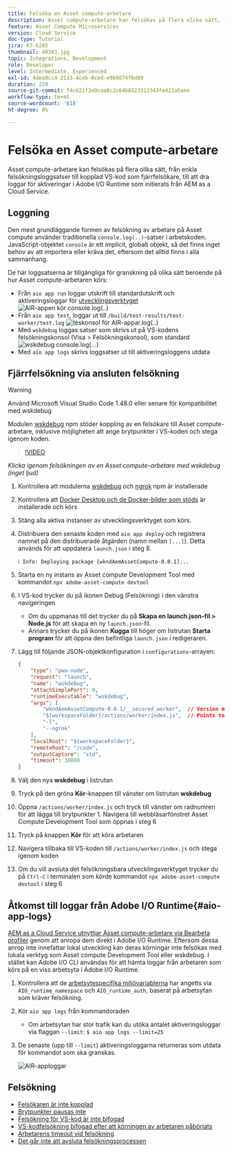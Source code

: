 ```yaml
---
title: Felsöka en Asset compute-arbetare
description: Asset compute-arbetare kan felsökas på flera olika sätt, från enkla felsökningsloggsatser till kopplad VS-kod som fjärrfelsökare, till att dra loggar för aktiveringar i Adobe I/O Runtime som initierats från AEM as a Cloud Service.
feature: Asset Compute Microservices
version: Cloud Service
doc-type: Tutorial
jira: KT-6285
thumbnail: 40383.jpg
topic: Integrations, Development
role: Developer
level: Intermediate, Experienced
exl-id: 4dea9cc4-2133-4ceb-8ced-e9b9874f6d89
duration: 229
source-git-commit: f4c621f3a9caa8c2c64b8323312343fe421a5aee
workflow-type: tm+mt
source-wordcount: '618'
ht-degree: 0%

---
```


# Felsöka en Asset compute-arbetare

Asset compute-arbetare kan felsökas på flera olika sätt, från enkla felsökningsloggsatser till kopplad VS-kod som fjärrfelsökare, till att dra loggar för aktiveringar i Adobe I/O Runtime som initierats från AEM as a Cloud Service.

## Loggning

Den mest grundläggande formen av felsökning av arbetare på Asset compute använder traditionella `console.log(..)`-satser i arbetskoden. JavaScript-objektet `console` är ett implicit, globalt objekt, så det finns inget behov av att importera eller kräva det, eftersom det alltid finns i alla sammanhang.

De här loggsatserna är tillgängliga för granskning på olika sätt beroende på hur Asset compute-arbetaren körs:

+ Från `aio app run` loggar utskrift till standardutskrift och aktiveringsloggar för [utvecklingsverktyget](../develop/development-tool.md)
  ![AIR-appen kör console.log(..)](./assets/debug/console-log__aio-app-run.png)
+ Från `aio app test`, loggar ut till `/build/test-results/test-worker/test.log`
  ![teskonsol för AIR-appar.log(..)](./assets/debug/console-log__aio-app-test.png)
+ Med `wskdebug` loggas satser som skrivs ut på VS-kodens felsökningskonsol (Visa > Felsökningskonsol), som standard
  ![wskdebug console.log(...)](./assets/debug/console-log__wskdebug.png)
+ Med `aio app logs` skrivs loggsatser ut till aktiveringsloggens utdata

## Fjärrfelsökning via ansluten felsökning

>[!WARNING]
>
>Använd Microsoft Visual Studio Code 1.48.0 eller senare för kompatibilitet med wskdebug

Modulen [wskdebug](https://www.npmjs.com/package/@openwhisk/wskdebug) npm stöder koppling av en felsökare till Asset compute-arbetare, inklusive möjligheten att ange brytpunkter i VS-koden och stega igenom koden.

>[!VIDEO](https://video.tv.adobe.com/v/40383?quality=12&learn=on)

_Klicka igenom felsökningen av en Asset compute-arbetare med wskdebug (inget ljud)_

1. Kontrollera att modulerna [wskdebug](../set-up/development-environment.md#wskdebug) och [ngrok](../set-up/development-environment.md#ngork) npm är installerade
1. Kontrollera att [Docker Desktop och de Docker-bilder som stöds](../set-up/development-environment.md#docker) är installerade och körs
1. Stäng alla aktiva instanser av utvecklingsverktyget som körs.
1. Distribuera den senaste koden med `aio app deploy` och registrera namnet på den distribuerade åtgärden (namn mellan `[...]`). Detta används för att uppdatera `launch.json` i steg 8.

   ```
   ℹ Info: Deploying package [wkndAemAssetCompute-0.0.1]...
   ```


1. Starta en ny instans av Asset compute Development Tool med kommandot `npx adobe-asset-compute devtool`
1. I VS-kod trycker du på ikonen Debug (Felsökning) i den vänstra navigeringen
   + Om du uppmanas till det trycker du på __Skapa en launch.json-fil > Node.js__ för att skapa en ny `launch.json`-fil.
   + Annars trycker du på ikonen __Kugga__ till höger om listrutan __Starta program__ för att öppna den befintliga `launch.json` i redigeraren.
1. Lägg till följande JSON-objektkonfiguration i `configurations`-arrayen:

   ```json
   {
       "type": "pwa-node",
       "request": "launch",
       "name": "wskdebug",
       "attachSimplePort": 0,
       "runtimeExecutable": "wskdebug",
       "args": [
           "wkndAemAssetCompute-0.0.1/__secured_worker",  // Version must match your Asset Compute worker's version
           "${workspaceFolder}/actions/worker/index.js",  // Points to your worker
           "-l",
           "--ngrok"
       ],
       "localRoot": "${workspaceFolder}",
       "remoteRoot": "/code",
       "outputCapture": "std",
       "timeout": 30000
   }
   ```

1. Välj den nya __wskdebug__ i listrutan
1. Tryck på den gröna __Kör__-knappen till vänster om listrutan __wskdebug__
1. Öppna `/actions/worker/index.js` och tryck till vänster om radnumren för att lägga till brytpunkter 1. Navigera till webbläsarfönstret Asset Compute Development Tool som öppnas i steg 6
1. Tryck på knappen __Kör__ för att köra arbetaren
1. Navigera tillbaka till VS-koden till `/actions/worker/index.js` och stega igenom koden
1. Om du vill avsluta det felsökningsbara utvecklingsverktyget trycker du på `Ctrl-C` i terminalen som körde kommandot `npx adobe-asset-compute devtool` i steg 6

## Åtkomst till loggar från Adobe I/O Runtime{#aio-app-logs}

[AEM as a Cloud Service utnyttjar Asset compute-arbetare via Bearbeta profiler](../deploy/processing-profiles.md) genom att anropa dem direkt i Adobe I/O Runtime. Eftersom dessa anrop inte innefattar lokal utveckling kan deras körningar inte felsökas med lokala verktyg som Asset compute Development Tool eller wskdebug. I stället kan Adobe I/O CLI användas för att hämta loggar från arbetaren som körs på en viss arbetsyta i Adobe I/O Runtime.

1. Kontrollera att de [arbetsytespecifika miljövariablerna](../deploy/runtime.md) har angetts via `AIO_runtime_namespace` och `AIO_runtime_auth`, baserat på arbetsytan som kräver felsökning.
1. Kör `aio app logs` från kommandoraden
   + Om arbetsytan har stor trafik kan du utöka antalet aktiveringsloggar via flaggan `--limit`:
     `$ aio app logs --limit=25`
1. De senaste (upp till `--limit`) aktiveringsloggarna returneras som utdata för kommandot som ska granskas.

   ![AIR-apploggar](./assets/debug/aio-app-logs.png)

## Felsökning

+ [Felsökaren är inte kopplad](../troubleshooting.md#debugger-does-not-attach)
+ [Brytpunkter pausas inte](../troubleshooting.md#breakpoints-no-pausing)
+ [Felsökning för VS-kod är inte bifogad](../troubleshooting.md#vs-code-debugger-not-attached)
+ [VS-kodfelsökning bifogad efter att körningen av arbetaren påbörjats](../troubleshooting.md#vs-code-debugger-attached-after-worker-execution-began)
+ [Arbetarens timeout vid felsökning](../troubleshooting.md#worker-times-out-while-debugging)
+ [Det går inte att avsluta felsökningsprocessen](../troubleshooting.md#cannot-terminate-debugger-process)
